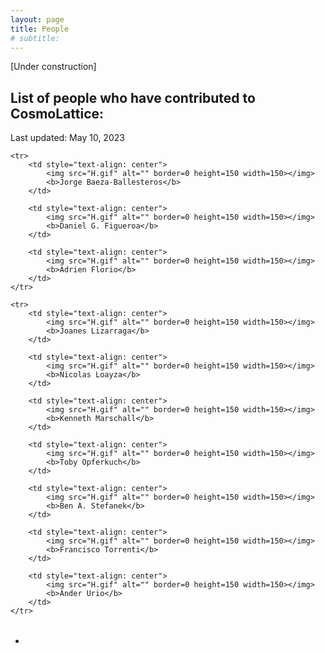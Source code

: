 ```yaml
---
layout: page
title: People
# subtitle:
---
```


[Under construction]

## List of people who have contributed to CosmoLattice:

Last updated: May 10, 2023

<table border="0" bordercolor="black" align="center">

    <tr>
        <td style="text-align: center">
        	<img src="H.gif" alt="" border=0 height=150 width=150></img>
        	<b>Jorge Baeza-Ballesteros</b>
        </td>
        
        <td style="text-align: center">
        	<img src="H.gif" alt="" border=0 height=150 width=150></img>
        	<b>Daniel G. Figueroa</b>
        </td>
        
        <td style="text-align: center">
        	<img src="H.gif" alt="" border=0 height=150 width=150></img>
        	<b>Adrien Florio</b>
        </td>
    </tr>
    
    <tr>
        <td style="text-align: center">
        	<img src="H.gif" alt="" border=0 height=150 width=150></img>
        	<b>Joanes Lizarraga</b>
        </td>
        
        <td style="text-align: center">
        	<img src="H.gif" alt="" border=0 height=150 width=150></img>
        	<b>Nicolas Loayza</b>
        </td>
        
        <td style="text-align: center">
        	<img src="H.gif" alt="" border=0 height=150 width=150></img>
        	<b>Kenneth Marschall</b>
        </td>
        
        <td style="text-align: center">
        	<img src="H.gif" alt="" border=0 height=150 width=150></img>
        	<b>Toby Opferkuch</b>
        </td>
        
        <td style="text-align: center">
        	<img src="H.gif" alt="" border=0 height=150 width=150></img>
        	<b>Ben A. Stefanek</b>
        </td>
        
        <td style="text-align: center">
        	<img src="H.gif" alt="" border=0 height=150 width=150></img>
        	<b>Francisco Torrenti</b>
        </td>
        
        <td style="text-align: center">
        	<img src="H.gif" alt="" border=0 height=150 width=150></img>
        	<b>Ander Urio</b>
        </td>
    </tr>
    
</table>

- 

